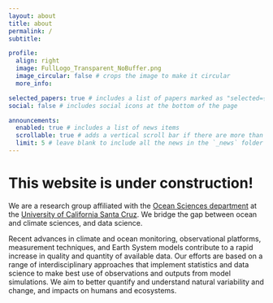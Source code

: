 ```yaml
---
layout: about
title: about
permalink: /
subtitle:

profile:
  align: right
  image: FullLogo_Transparent_NoBuffer.png
  image_circular: false # crops the image to make it circular
  more_info: 

selected_papers: true # includes a list of papers marked as "selected={true}"
social: false # includes social icons at the bottom of the page

announcements:
  enabled: true # includes a list of news items
  scrollable: true # adds a vertical scroll bar if there are more than 3 news items
  limit: 5 # leave blank to include all the news in the `_news` folder
---
```


# This website is under construction!

We are a research group affiliated with the [Ocean Sciences department](https://ocean.ucsc.edu/) at the [University of California Santa Cruz](https://www.ucsc.edu/). We bridge the gap between ocean and climate sciences, and data science.

Recent advances in climate and ocean monitoring, observational platforms, measurement techniques, and Earth System models contribute to a rapid increase in quality and quantity of available data. Our efforts are based on a range of interdisciplinary approaches that implement statistics and data science to make best use of observations and outputs from model simulations. We aim to better quantify and understand natural variability and change, and impacts on humans and ecosystems.
